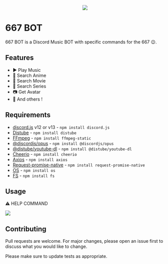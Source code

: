 <div align="center">
  <p>
    <img src="https://i.ibb.co/RB6HtTh/3dgifmaker00976.gif">
  </p>
</div>


# 667 BOT

667 BOT is a Discord Music BOT with specific commands for the 667 😉.

## Features

- ▶️ Play Music
- 🎥 Search Anime
- 🎥 Search Movie
- 🎥 Search Series
- 📷 Get Avatar
- 📑 And others !

## Requirements

- [discord.js](https://discord.js.org) v12 or v13 - `npm install discord.js`
- [Distube](https://distube.js.org/#/) - `npm install distube`
- [FFmpeg](https://www.ffmpeg.org/download.html) - `npm install ffmpeg-static`
- [@discordjs/opus](https://github.com/discordjs/opus) - `npm install @discordjs/opus`
- [@distube/youtube-dl](https://www.npmjs.com/package/@distube/youtube-dl) - `npm install @distube/youtube-dl`
- [Cheerio](https://cheerio.js.org/) - `npm install cheerio`
- [Axios](https://www.npmjs.com/package/axios) - `npm install axios`
- [Request-promise-native](https://www.npmjs.com/package/request-promise-native) - `npm install request-promise-native`
- [OS](https://www.npmjs.com/package/os) - `npm install os`
- [FS](https://www.npmjs.com/package/fs) - `npm install fs`

## Usage

⚠️ HELP COMMAND

<img src="https://i.ibb.co/q9phbQr/Capture.png">

## Contributing
Pull requests are welcome. For major changes, please open an issue first to discuss what you would like to change.

Please make sure to update tests as appropriate.
